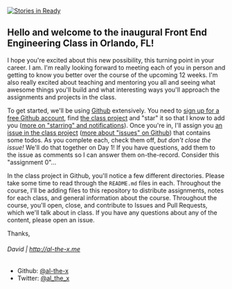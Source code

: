 [![Stories in Ready](https://badge.waffle.io/theironyard--orlando/fee--2014--fall.png?label=ready&title=Ready)](https://waffle.io/theironyard--orlando/fee--2014--fall)
## Hello and welcome to the inaugural Front End Engineering Class in Orlando, FL!

I hope you're excited about this new possibility, this turning point in your career. I am. I'm really looking forward to meeting each of you in person and getting to know you better over the course of the upcoming 12 weeks. I'm also really excited about teaching and mentoring you all and seeing what awesome things you'll build and what interesting ways you'll approach the assignments and projects in the class.

To get started, we'll be using [Github](http://github.com) extensively. You need to [sign up for a free Github account](http://github.com/signup), find [the class project](https://github.com/TheIronYard--Orlando/FEE--2014--FALL) and "star" it so that I know to add you ([more on "starring" and notifications](https://help.github.com/articles/about-stars)). Once you're in, I'll assign you [an issue in the class project](https://github.com/TheIronYard--Orlando/FEE--2014--FALL/issues) ([more about "issues" on Github](https://help.github.com/articles/about-issues)) that contains some todos. As you complete each, check them off, _but don't close the issue!_ We'll do that together on Day 1! If you have questions, add them to the issue as comments so I can answer them on-the-record. Consider this "assignment 0"...

In the class project in Github, you'll notice a few different directories. Please take some time to read through the `README.md` files in each. Throughout the course, I'll be adding files to this repository to distribute assignments, notes for each class, and general information about the course. Throughout the course, you'll open, close, and contribute to Issues and Pull Requests, which we'll talk about in class. If you have any questions about any of the content, please open an issue.

Thanks,

###### David | http://al-the-x.me

* Github: [@al-the-x](https://github.com/al-the-x)
* Twitter: [@al_the_x](https://twitter.com/al_the_x)
